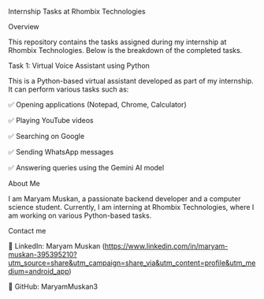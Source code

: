 Internship Tasks at Rhombix Technologies

Overview

This repository contains the tasks assigned during my internship at Rhombix Technologies. Below is the breakdown of the completed tasks.


Task 1: Virtual Voice Assistant using Python


This is a Python-based virtual assistant developed as part of my internship. It can perform various tasks such as:

✅ Opening applications (Notepad, Chrome, Calculator)

✅ Playing YouTube videos

✅ Searching on Google

✅ Sending WhatsApp messages

✅ Answering queries using the Gemini AI model


About Me

I am Maryam Muskan, a passionate backend developer and a computer science student. Currently, I am interning at Rhombix Technologies, where I am working on various Python-based tasks.

Contact me

🔗 LinkedIn: Maryam Muskan (https://www.linkedin.com/in/maryam-muskan-395395210?utm_source=share&utm_campaign=share_via&utm_content=profile&utm_medium=android_app)

🔗 GitHub: MaryamMuskan3
